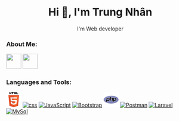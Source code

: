 <h1 align="center">Hi 🐳, I'm Trung Nhân</h1>
<p align="center">I'm Web developer</p>

<h3 align="left">About Me: </h3>
<p> <a href="https://www.instagram.com/ilcnhan/"> <img src="https://cdn-icons-png.flaticon.com/512/4922/4922972.png" width="40" height="40"></a> <a href="https://x.com/ilcnhan"> <img src="https://www.svgrepo.com/show/11841/twitter.svg" width="40" height="40"></a></p>

<h3 align="left">Languages and Tools: </h3>
<p align="left"><a href="https://www.w3schools.com/Html/"> <img src="https://raw.githubusercontent.com/github/explore/80688e429a7d4ef2fca1e82350fe8e3517d3494d/topics/html/html.png" width="40" height="40" alt="HTML"></a> <a href="https://www.w3schools.com/css/"> <img src="https://cdn-icons-png.flaticon.com/512/5968/5968242.png" width="40" height="40" alt="css"></a> <a href="https://www.w3schools.com/js/"> <img src="https://img.icons8.com/color/512/javascript.png" width="40" height="40" alt="JavaScript"></a> <a href="https://getbootstrap.com/"> <img src="https://getbootstrap.com/docs/5.3/assets/brand/bootstrap-logo-shadow@2x.png" width="40" height="40" alt="Bootstrap"></a> <a href="https://www.php.net/"> <img src="https://raw.githubusercontent.com/github/explore/ccc16358ac4530c6a69b1b80c7223cd2744dea83/topics/php/php.png?size=48" width="40" height="40" alt="PHP"></a> <a href="https://www.postman.com/"> <img src="https://voyager.postman.com/logo/postman-logo-icon-orange.svg" width="40" height="40" alt="Postman"></a> <a href="https://laravel.com/"> <img src="https://static-00.iconduck.com/assets.00/laravel-icon-995x1024-dk77ahh4.png" width="40" height="40" alt="Laravel"></a> <a href="https://www.mysql.com/"> <img src="https://ssg.vn/wp-content/uploads/2023/08/mysql2.jpg.png" width="40" height="40" alt="MySql"></a> </p>
